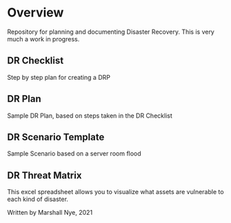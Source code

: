 # Overview
Repository for planning and documenting Disaster Recovery. This is very much a work in progress.

## DR Checklist
Step by step plan for creating a DRP

## DR Plan
Sample DR Plan, based on steps taken in the DR Checklist

## DR Scenario Template
Sample Scenario based on a server room flood

## DR Threat Matrix
This excel spreadsheet allows you to visualize what assets are vulnerable to each kind of disaster.

Written by Marshall Nye, 2021 

